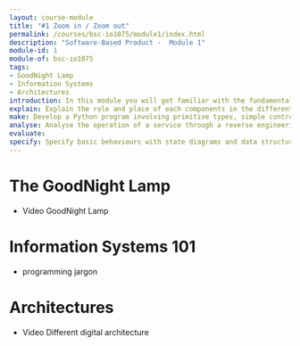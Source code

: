 ```yaml
---
layout: course-module
title: "#1 Zoom in / Zoom out"
permalink: /courses/bsc-io1075/module1/index.html
description: "Software-Based Product -  Module 1"
module-id: 1
module-of: bsc-io1075
tags:
- GoodNight Lamp
- Information Systems
- Architectures
introduction: In this module you will get familiar with the fundamentals of software-based products through the GoodNight Lamp concept. The lab experiment will lead you to 'disassemble' its software components to explore what's in there to make it work. Your first assignment will get you started with programming in Python.
explain: Explain the role and place of each components in the different product architecture
make: Develop a Python program involving primitive types, simple control flow and objects
analyse: Analyse the operation of a service through a reverse engineering process
evaluate:
specify: Specify basic behaviours with state diagrams and data structure with class diagrams
---
```


# The GoodNight Lamp

- Video GoodNight Lamp

# Information Systems 101

- programming jargon

# Architectures

- Video Different digital architecture

